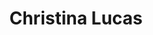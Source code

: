 ---
title:  "Christina Lucas"
username: Christina Lucas
displayname: Christina Lucas
firstname: Christina
initialfirst: C.
lastname: Lucas
position: Wissenschaftliche Mitarbeiterin
start-date: 2000-01-01
category: Mitarbeiterinnen und Mitarbeiter
contact: >-
    <ul>
    <li> Raum 6-132
    <li> Sprechzeiten nach Vereinbarung 
phone: +49 3727 58-1339 
mail: lucas@hs-mittweida.de
profile: assets/images/team/forscherin.jpg
website: https://www.cb.hs-mittweida.de/mitarbeiterinnen-mitarbeiter-in-ihren-fachgruppen/lucas-christina/
features:
    - feature-title: 
      feature-img: 
      feature-url: 
      feature-note: 
---